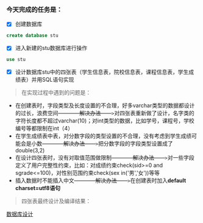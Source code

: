 ### 今天完成的任务是：
- [x] 创建数据库
```sql
create database stu
```
- [x] 进入新建的stu数据库进行操作
```sql
use stu
```
- [x] 设计数据库stu中的四张表（学生信息表，院校信息表，课程信息表，学生成绩表）并用SQL语句实现

>在实现过程中遇到的问题是：
* 在创建表时，字段类型及长度设置的不合理，好多varchar类型的数据都设计的过长，浪费空间~~————解决办法——~~`>`对四张表重新做了设计，名字类的字符长度都不超过varchar(10)；对int类型的数据，比如学号，课程号，学校编号等都限制在int（4）
* 在学生成绩表中表，对分数字段的类型设置的不合理，没有考虑到学生成绩可能会是小数~~————解决办法——~~`>`把分数字段的字段类型设置成了double(3,2)
* 在设计四张表时，没有对取值范围做限制~~————解决办法——~~`>`对一些字段定义了用户完整性约束，比如：对成绩约束check(sid>=0 and sgrade<=100)，对性别范围约束check(sex in('男','女'))等等
* 插入数据时不能插入中文~~————解决办法——~~`>`在创建表时加入**default charset=utf8语句**
> 四张表最终设计及编译结果：

[数据库设计](./stu.md)


